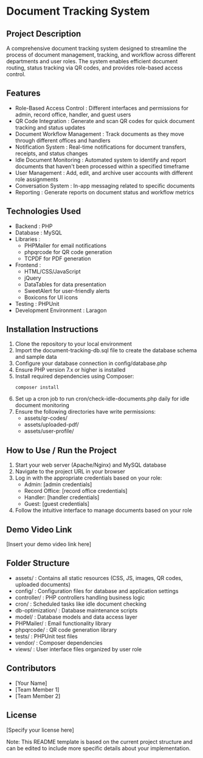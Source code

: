 # Document Tracking System
## Project Description
A comprehensive document tracking system designed to streamline the process of document management, tracking, and workflow across different departments and user roles. The system enables efficient document routing, status tracking via QR codes, and provides role-based access control.

## Features
- Role-Based Access Control : Different interfaces and permissions for admin, record office, handler, and guest users
- QR Code Integration : Generate and scan QR codes for quick document tracking and status updates
- Document Workflow Management : Track documents as they move through different offices and handlers
- Notification System : Real-time notifications for document transfers, receipts, and status changes
- Idle Document Monitoring : Automated system to identify and report documents that haven't been processed within a specified timeframe
- User Management : Add, edit, and archive user accounts with different role assignments
- Conversation System : In-app messaging related to specific documents
- Reporting : Generate reports on document status and workflow metrics
## Technologies Used
- Backend : PHP
- Database : MySQL
- Libraries :
  - PHPMailer for email notifications
  - phpqrcode for QR code generation
  - TCPDF for PDF generation
- Frontend :
  - HTML/CSS/JavaScript
  - jQuery
  - DataTables for data presentation
  - SweetAlert for user-friendly alerts
  - Boxicons for UI icons
- Testing : PHPUnit
- Development Environment : Laragon
## Installation Instructions
1. Clone the repository to your local environment
2. Import the document-tracking-db.sql file to create the database schema and sample data
3. Configure your database connection in config/database.php
4. Ensure PHP version 7.x or higher is installed
5. Install required dependencies using Composer:
   ```
   composer install
   ```
6. Set up a cron job to run cron/check-idle-documents.php daily for idle document monitoring
7. Ensure the following directories have write permissions:
   - assets/qr-codes/
   - assets/uploaded-pdf/
   - assets/user-profile/
## How to Use / Run the Project
1. Start your web server (Apache/Nginx) and MySQL database
2. Navigate to the project URL in your browser
3. Log in with the appropriate credentials based on your role:
   - Admin: [admin credentials]
   - Record Office: [record office credentials]
   - Handler: [handler credentials]
   - Guest: [guest credentials]
4. Follow the intuitive interface to manage documents based on your role
## Demo Video Link
[Insert your demo video link here]

## Folder Structure
- assets/ : Contains all static resources (CSS, JS, images, QR codes, uploaded documents)
- config/ : Configuration files for database and application settings
- controller/ : PHP controllers handling business logic
- cron/ : Scheduled tasks like idle document checking
- db-optimization/ : Database maintenance scripts
- model/ : Database models and data access layer
- PHPMailer/ : Email functionality library
- phpqrcode/ : QR code generation library
- tests/ : PHPUnit test files
- vendor/ : Composer dependencies
- views/ : User interface files organized by user role
## Contributors
- [Your Name]
- [Team Member 1]
- [Team Member 2]
## License
[Specify your license here]

Note: This README template is based on the current project structure and can be edited to include more specific details about your implementation.